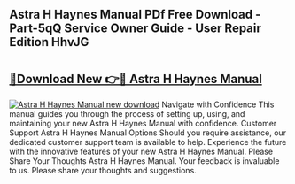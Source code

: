 ## Astra H Haynes Manual PDf Free Download - Part-5qQ Service Owner Guide - User Repair Edition HhvJG

# <h2><a href="http://cf25695.oget.top/?id=Astra+H+Haynes+Manual">🔗Download New 👉🔴 Astra H Haynes Manual</a></h2>

[![Astra H Haynes Manual new download](https://i.imgur.com/5g1atiW.png)](http://cf25695.oget.top/?id=Astra+H+Haynes+Manual)
Navigate with Confidence This manual guides you through the process of setting up, using, and maintaining your new Astra H Haynes Manual with confidence. Customer Support Astra H Haynes Manual Options Should you require assistance, our dedicated customer support team is available to help. Experience the future with the innovative features of your new Astra H Haynes Manual. Please Share Your Thoughts Astra H Haynes Manual. Your feedback is invaluable to us. Please share your thoughts and suggestions.
